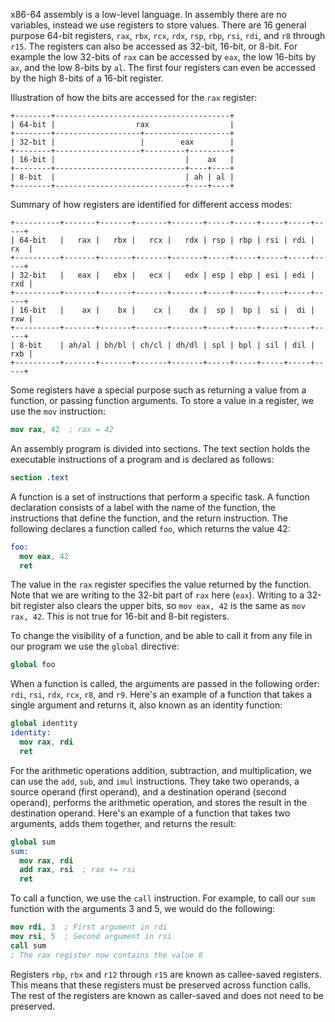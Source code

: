 x86-64 assembly is a low-level language. In assembly there are no variables,
instead we use registers to store values. There are 16 general purpose 64-bit
registers, `rax`, `rbx`, `rcx`, `rdx`, `rsp`, `rbp`, `rsi`, `rdi`, and `r8`
through `r15`. The registers can also be accessed as 32-bit, 16-bit, or 8-bit.
For example the low 32-bits of `rax` can be accessed by `eax`, the low 16-bits
by `ax`, and the low 8-bits by `al`. The first four registers can even be
accessed by the high 8-bits of a 16-bit register.

Illustration of how the bits are accessed for the `rax` register:

```
+--------+---------------------------------------+
| 64-bit |                  rax                  |
+--------+-------------------+-------------------+
| 32-bit |                   |        eax        |
+--------+-------------------+---------+---------+
| 16-bit |                             |    ax   |
+--------+-----------------------------+----+----+
| 8-bit  |                             | ah | al |
+--------+-----------------------------+----+----+
```

Summary of how registers are identified for different access modes:

```
+----------+-------+-------+-------+-------+-----+-----+-----+-----+-----+
| 64-bit   |   rax |   rbx |   rcx |   rdx | rsp | rbp | rsi | rdi | rx  |
+----------+-------+-------+-------+-------+-----+-----+-----+-----+-----+
| 32-bit   |   eax |   ebx |   ecx |   edx | esp | ebp | esi | edi | rxd |
+----------+-------+-------+-------+-------+-----+-----+-----+-----+-----+
| 16-bit   |    ax |    bx |    cx |    dx |  sp |  bp |  si |  di | rxw |
+----------+-------+-------+-------+-------+-----+-----+-----+-----+-----+
| 8-bit    | ah/al | bh/bl | ch/cl | dh/dl | spl | bpl | sil | dil | rxb |
+----------+-------+-------+-------+-------+-----+-----+-----+-----+-----+
```

Some registers have a special purpose such as returning a value from a
function, or passing function arguments. To store a value in a register, we use
the `mov` instruction:

```nasm
mov rax, 42  ; rax = 42
```

An assembly program is divided into sections. The text section holds the
executable instructions of a program and is declared as follows:

```nasm
section .text
```

A function is a set of instructions that perform a specific task. A function
declaration consists of a label with the name of the function, the instructions
that define the function, and the return instruction. The following declares a
function called `foo`, which returns the value 42:

```nasm
foo:
  mov eax, 42
  ret
```

The value in the `rax` register specifies the value returned by the function.
Note that we are writing to the 32-bit part of `rax` here (`eax`). Writing to a
32-bit register also clears the upper bits, so `mov eax, 42` is the same as
`mov rax, 42`. This is not true for 16-bit and 8-bit registers.

To change the visibility of a function, and be able to call it from any file in
our program we use the `global` directive:

```nasm
global foo
```

When a function is called, the arguments are passed in the following order:
`rdi`, `rsi`, `rdx`, `rcx`, `r8`, and `r9`. Here's an example of a function
that takes a single argument and returns it, also known as an identity
function:

```nasm
global identity
identity:
  mov rax, rdi
  ret
```

For the arithmetic operations addition, subtraction, and multiplication, we can
use the `add`, `sub`, and `imul` instructions. They take two operands, a source
operand (first operand), and a destination operand (second operand), performs
the arithmetic operation, and stores the result in the destination operand.
Here's an example of a function that takes two arguments, adds them together,
and returns the result:

```nasm
global sum
sum:
  mov rax, rdi
  add rax, rsi  ; rax += rsi
  ret
```

To call a function, we use the `call` instruction. For example, to call our
`sum` function with the arguments 3 and 5, we would do the following:

```nasm
mov rdi, 3  ; First argument in rdi
mov rsi, 5  ; Second argument in rsi
call sum
; The rax register now contains the value 8
```

Registers `rbp`, `rbx` and `r12` through `r15` are known as callee-saved
registers. This means that these registers must be preserved across function
calls. The rest of the registers are known as caller-saved and does not need to
be preserved.
